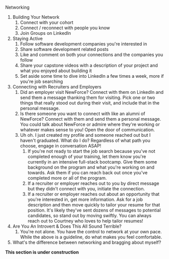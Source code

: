 Networking

1. Building Your Network
   1. Connect with your cohort
   2. Connect / reconnect with people you know
   3. Join Groups on LinkedIn
2. Staying Active 
   1. Follow software development companies you're interested in
   2. Share software development related posts
   3. Like and comment on both your connections and the companies you follow
   4. Share your capstone videos with a description of your project and what you enjoyed about building it
   5. Set aside some time to dive into LinkedIn a few times a week, more if you're job searching 
3. Connecting with Recruiters and Employers 
   1. Did an employer visit NewForce? Connect with them on LinkedIn and send them a message thanking them for visiting. Pick one or two things that really stood out during their visit, and include that in the personal message. 
   2. Is there someone you want to connect with like an alumni of NewForce? Connect with them and send them a personal message. You could talk about NewForce or admire where they're working or whatever makes sense to you! Open the door of communication. 
   3. Uh oh. I just created my profile and someone reached out but I haven't graduated. What do I do? Regardless of what path you choose, engage in conversation ASAP! 
      1. If you're not ready to start the job search because you've not completed enough of your training, let them know you're currently in an intensive full-stack bootcamp. Give them some background on the program and what you're working on and towards. Ask them if you can reach back out once you've completed more or all of the program. 
      2. If a recruiter or employer reaches out to you by direct message but they didn't connect with you, initiate the connection. 
      3. If a recruiter or employer reaches out about an opportunity that you're interested in, get more information. Ask for a job description and then move quickly to tailor your resume for that position. It's likely they've sent dozens of messages to potential candidates, so stand out by moving swiftly. You can always reach out to Courtney who loves to help tailor resumes! 
4. Are You An Introvert & Does This All Sound Terrible? 
   1. You're not alone. You have the control to network at your own pace. While the above is a guideline, do what makes you feel comfortable. 
5. What's the difference between networking and bragging about myself? 

**This section is under construction**